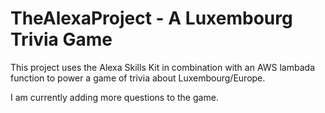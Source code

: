 # TheAlexaProject - A Luxembourg Trivia Game

This project uses the Alexa Skills Kit in combination with an AWS lambada function to power a game of trivia about Luxembourg/Europe.

I am currently adding more questions to the game.
